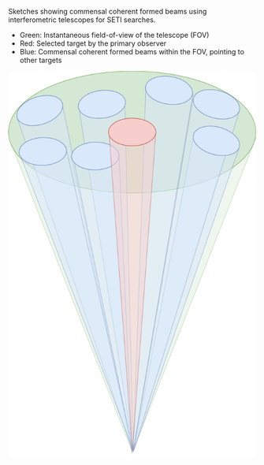 Sketches showing commensal coherent formed beams using interferometric telescopes for SETI searches.
* Green: Instantaneous field-of-view of the telescope (FOV)
* Red: Selected target by the primary observer
* Blue: Commensal coherent formed beams within the FOV, pointing to other targets

![Plot](SETI_beamform3.png)
